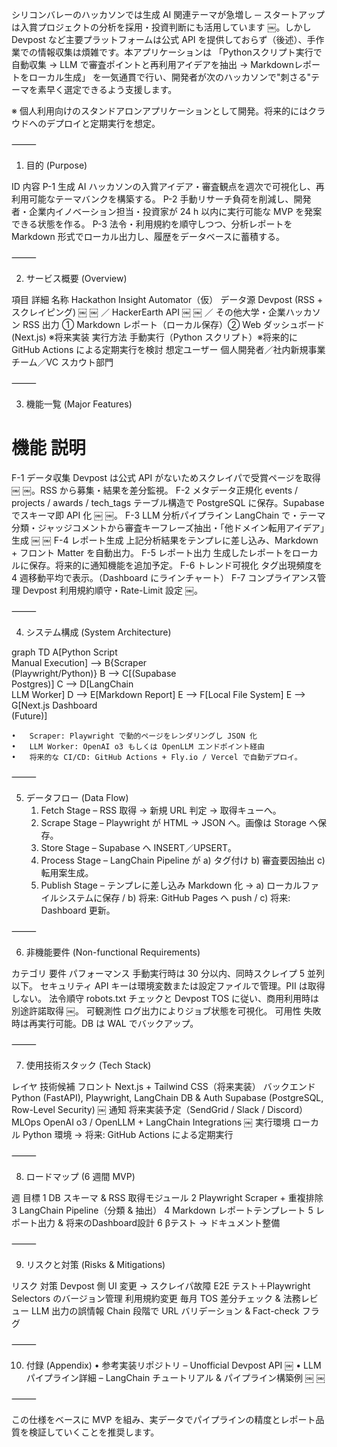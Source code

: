 
シリコンバレーのハッカソンでは生成 AI 関連テーマが急増し ─ スタートアップは入賞プロジェクトの分析を採用・投資判断にも活用しています  ￼。しかし Devpost など主要プラットフォームは公式 API を提供しておらず（後述）、手作業での情報収集は煩雑です。本アプリケーションは 「Pythonスクリプト実行で自動収集 → LLM で審査ポイントと再利用アイデアを抽出 → Markdownレポートをローカル生成」 を一気通貫で行い、開発者が次のハッカソンで"刺さる"テーマを素早く選定できるよう支援します。

※ 個人利用向けのスタンドアロンアプリケーションとして開発。将来的にはクラウドへのデプロイと定期実行を想定。

⸻

1. 目的 (Purpose)

ID	内容
P-1	生成 AI ハッカソンの入賞アイデア・審査観点を週次で可視化し、再利用可能なテーマバンクを構築する。
P-2	手動リサーチ負荷を削減し、開発者・企業内イノベーション担当・投資家が 24 h 以内に実行可能な MVP を発案できる状態を作る。
P-3	法令・利用規約を順守しつつ、分析レポートを Markdown 形式でローカル出力し、履歴をデータベースに蓄積する。


⸻

2. サービス概要 (Overview)

項目	詳細
名称	Hackathon Insight Automator（仮）
データ源	Devpost (RSS + スクレイピング)  ￼ ￼ ／ HackerEarth API  ￼ ￼ ／ その他大学・企業ハッカソン RSS
出力	① Markdown レポート（ローカル保存）② Web ダッシュボード (Next.js) ※将来実装
実行方法	手動実行（Python スクリプト）※将来的に GitHub Actions による定期実行を検討
想定ユーザー	個人開発者／社内新規事業チーム／VC スカウト部門


⸻

3. 機能一覧 (Major Features)

#	機能	説明
F-1	データ収集	Devpost は公式 API がないためスクレイパで受賞ページを取得  ￼ ￼。RSS から募集・結果を差分監視。
F-2	メタデータ正規化	events / projects / awards / tech_tags テーブル構造で PostgreSQL に保存。Supabase でスキーマ即 API 化  ￼ ￼。
F-3	LLM 分析パイプライン	LangChain で・テーマ分類・ジャッジコメントから審査キーフレーズ抽出・「他ドメイン転用アイデア」生成  ￼ ￼
F-4	レポート生成	上記分析結果をテンプレに差し込み、Markdown + フロント Matter を自動出力。
F-5	レポート出力	生成したレポートをローカルに保存。将来的に通知機能を追加予定。
F-6	トレンド可視化	タグ出現頻度を 4 週移動平均で表示。（Dashboard にラインチャート）
F-7	コンプライアンス管理	Devpost 利用規約順守・Rate-Limit 設定  ￼。


⸻

4. システム構成 (System Architecture)

graph TD
A[Python Script<br>Manual Execution] --> B{Scraper<br>(Playwright/Python)}
B --> C[(Supabase<br>Postgres)]
C --> D[LangChain<br>LLM Worker]
D --> E[Markdown Report]
E --> F[Local File System]
E --> G[Next.js Dashboard<br>(Future)]

	•	Scraper: Playwright で動的ページをレンダリングし JSON 化  ￼
	•	LLM Worker: OpenAI o3 もしくは OpenLLM エンドポイント経由  ￼
	•	将来的な CI/CD: GitHub Actions + Fly.io / Vercel で自動デプロイ。

⸻

5. データフロー (Data Flow)
	1.	Fetch Stage – RSS 取得 → 新規 URL 判定 → 取得キューへ。
	2.	Scrape Stage – Playwright が HTML → JSON へ。画像は Storage へ保存。
	3.	Store Stage – Supabase へ INSERT／UPSERT。
	4.	Process Stage – LangChain Pipeline が  a) タグ付け b) 審査要因抽出 c) 転用案生成。
	5.	Publish Stage – テンプレに差し込み Markdown 化 →
a) ローカルファイルシステムに保存 / b) 将来: GitHub Pages へ push / c) 将来: Dashboard 更新。

⸻

6. 非機能要件 (Non-functional Requirements)

カテゴリ	要件
パフォーマンス	手動実行時は 30 分以内、同時スクレイプ 5 並列以下。
セキュリティ	API キーは環境変数または設定ファイルで管理。PII は取得しない。
法令順守	robots.txt チェックと Devpost TOS に従い、商用利用時は別途許諾取得  ￼。
可観測性	ログ出力によりジョブ状態を可視化。
可用性	失敗時は再実行可能。DB は WAL でバックアップ。


⸻

7. 使用技術スタック (Tech Stack)

レイヤ	技術候補
フロント	Next.js + Tailwind CSS（将来実装）
バックエンド	Python (FastAPI), Playwright, LangChain
DB & Auth	Supabase (PostgreSQL, Row-Level Security)  ￼
通知	将来実装予定（SendGrid / Slack / Discord）
MLOps	OpenAI o3 / OpenLLM + LangChain Integrations  ￼
実行環境	ローカル Python 環境 → 将来: GitHub Actions による定期実行


⸻

8. ロードマップ (6 週間 MVP)

週	目標
1	DB スキーマ & RSS 取得モジュール
2	Playwright Scraper + 重複排除
3	LangChain Pipeline（分類 & 抽出）
4	Markdown レポートテンプレート
5	レポート出力 & 将来のDashboard設計
6	βテスト → ドキュメント整備


⸻

9. リスクと対策 (Risks & Mitigations)

リスク	対策
Devpost 側 UI 変更 → スクレイパ故障	E2E テスト＋Playwright Selectors のバージョン管理
利用規約変更	毎月 TOS 差分チェック & 法務レビュー
LLM 出力の誤情報	Chain 段階で URL バリデーション & Fact-check フラグ


⸻

10. 付録 (Appendix)
	•	参考実装リポジトリ – Unofficial Devpost API  ￼
	•	LLM パイプライン詳細 – LangChain チュートリアル & パイプライン構築例  ￼ ￼

⸻

この仕様をベースに MVP を組み、実データでパイプラインの精度とレポート品質を検証していくことを推奨します。